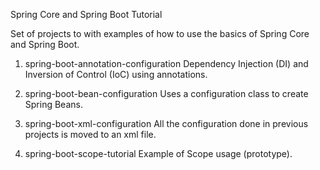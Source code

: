 Spring Core and Spring Boot Tutorial

Set of projects to with examples of how to use the basics of Spring Core and Spring Boot.

1. spring-boot-annotation-configuration
Dependency Injection (DI) and Inversion of Control (IoC) using annotations.

2. spring-boot-bean-configuration
Uses a configuration class to create Spring Beans.

3. spring-boot-xml-configuration
All the configuration done in previous projects is moved to an xml file.

4. spring-boot-scope-tutorial
Example of Scope usage (prototype).
